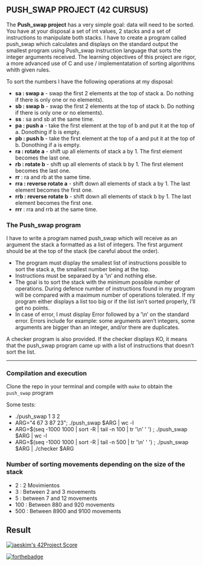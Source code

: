 ## PUSH_SWAP PROJECT (42 CURSUS)

The **Push_swap project** has a very simple goal: data will need to be sorted. You have at your disposal a set of int values, 2 stacks and a set of instructions to manipulate both stacks.
I have to create a program called push_swap which calculates and displays on the standard output the smallest program using Push_swap instruction language that sorts the integer arguments received. The learning objectives of this project are rigor, a more advanced use of C and use / implementatation of sorting algorithms whith given rules.

To sort the numbers I have the following operations at my disposal:
- **sa : swap a** - swap the first 2 elements at the top of stack a. Do nothing if there is only one or no elements).
- **sb : swap b** - swap the first 2 elements at the top of stack b. Do nothing if there is only one or no elements).
- **ss** : sa and sb at the same time.
- **pa : push a** - take the first element at the top of b and put it at the top of a. Donothing if b is empty.
- **pb : push b** - take the first element at the top of a and put it at the top of b. Donothing if a is empty.
- **ra : rotate a** - shift up all elements of stack a by 1. The first element becomes the last one.
- **rb : rotate b** - shift up all elements of stack b by 1. The first element becomes the last one.
- **rr** : ra and rb at the same time.
- **rra : reverse rotate a** - shift down all elements of stack a by 1. The last element becomes the first one.
- **rrb : reverse rotate b** - shift down all elements of stack b by 1. The last element becomes the first one.
- **rrr** : rra and rrb at the same time.

### The Push_swap program
I have to write a program named push_swap which will receive as an argument the stack a formatted as a list of integers. The first argument should be at the top of the stack (be careful about the order).
- The program must display the smallest list of instructions possible to sort the stack a, the smallest number being at the top.
- Instructions must be separaed by a ’\n’ and nothing else.
- The goal is to sort the stack with the minimum possible number of operations. During defence number of instructions found in my program will be compared with a maximum number of operations tolerated. If my program either displays a list too big or if the list isn’t sorted properly, I’ll get no points.
- In case of error, I must display Error followed by a ’\n’ on the standard error. Errors include for example: some arguments aren’t integers, some arguments are bigger than an integer, and/or there are duplicates.

A checker program is also provided. If the checker displays KO, it means that the push_swap program came up with a list of instructions that doesn’t sort the list. 

___
### Compilation and execution

Clone the repo in your terminal and compile with ```make``` to obtain the ```push_swap``` program

Some tests:
- ./push_swap 1 3 2
- ARG="4 67 3 87 23"; ./push_swap $ARG | wc -l
- ARG=$(seq -1000 1000 | sort -R | tail -n 100 | tr '\n' ' ') ; ./push_swap $ARG | wc -l
- ARG=$(seq -1000 1000 | sort -R | tail -n 500 | tr '\n' ' ') ; ./push_swap $ARG | ./checker $ARG

### Number of sorting movements depending on the size of the stack

- 2 : 2 Movimientos
- 3 : Between 2 and 3 movements
- 5 : between 7 and 12 movements
- 100 : Between 880 and 920 movements
- 500 : Between 8900 and 9100 movements

## Result 
[![jaeskim's 42Project Score](https://badge42.herokuapp.com/api/project/rufernan/push_swap)](https://github.com/JaeSeoKim/badge42)

[![forthebadge](https://forthebadge.com/images/badges/made-with-c.svg)](https://forthebadge.com)

